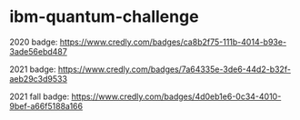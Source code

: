 # ibm-quantum-challenge

2020 badge: https://www.credly.com/badges/ca8b2f75-111b-4014-b93e-3ade56ebd487 

2021 badge: https://www.credly.com/badges/7a64335e-3de6-44d2-b32f-aeb29c3d9533 

2021 fall badge: https://www.credly.com/badges/4d0eb1e6-0c34-4010-9bef-a66f5188a166 
